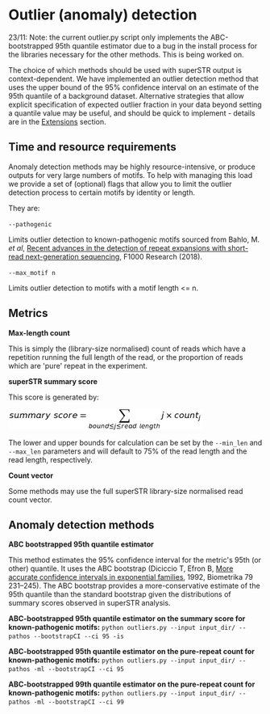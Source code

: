 # Outlier (anomaly) detection

23/11: Note: the current outlier.py script only implements the ABC-bootstrapped 95th quantile estimator due to a bug in the install process for the libraries necessary for the other methods. This is being worked on. 

The choice of which methods should be used with superSTR output is context-dependent. We have implemented an outlier detection method that uses the upper bound of the 95% confidence interval on an estimate of the 95th quantile of a background dataset. Alternative strategies that allow explicit specification of expected outlier fraction in your data beyond setting a quantile value may be useful, and should be quick to implement - details are in the [Extensions](#extensions) section.

## Time and resource requirements

Anomaly detection methods may be highly resource-intensive, or produce outputs for very large numbers of motifs. To help with managing this load we provide a set of (optional) flags that allow you to limit the outlier detection process to certain motifs by identity or length. 

They are:

`--pathogenic`

Limits outlier detection to known-pathogenic motifs sourced from Bahlo, M. *et al*, [Recent advances in the detection of repeat expansions with short-read next-generation sequencing](https://f1000research.com/articles/7-736/v1), F1000 Research (2018).

`--max_motif n`

Limits outlier detection to motifs with a motif length <= n.


## Metrics

**Max-length count**

This is simply the (library-size normalised) count of reads which have a repetition running the full length of the read, or the proportion of reads which are 'pure' repeat in the experiment.

**superSTR summary score**

This score is generated by:

![summary score](info_score.png)

The lower and upper bounds for calculation can be set by the `--min_len` and `--max_len` parameters and will default to 75% of the read length and the read length, respectively.

**Count vector**

Some methods may use the full superSTR library-size normalised read count vector.

## Anomaly detection methods

**ABC bootstrapped 95th quantile estimator**

This method estimates the 95% confidence interval for the metric's 95th (or other) quantile. It uses the ABC bootstrap (Diciccio T, Efron B, [More accurate confidence intervals in exponential families](http://citeseerx.ist.psu.edu/viewdoc/download?doi=10.1.1.998.7855&rep=rep1&type=pdf), 1992, Biometrika 79 231–245). The ABC bootstrap provides a more-conservative estimate of the 95th quantile than the standard bootstrap given the distributions of summary scores observed in superSTR analysis.

**ABC-bootstrapped 95th quantile estimator on the summary score for known-pathogenic motifs:** `python outliers.py --input input_dir/ --pathos --bootstrapCI --ci 95 -is`

**ABC-bootstrapped 95th quantile estimator on the pure-repeat count for known-pathogenic motifs:** `python outliers.py --input input_dir/ --pathos -ml --bootstrapCI --ci 95`

**ABC-bootstrapped 99th quantile estimator on the pure-repeat count for known-pathogenic motifs:** `python outliers.py --input input_dir/ --pathos -ml --bootstrapCI --ci 99`
